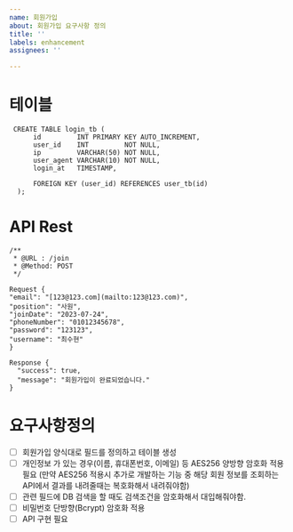 ```yaml
---
name: 회원가입
about: 회원가입 요구사항 정의
title: ''
labels: enhancement
assignees: ''

---
```


# 테이블
```
 CREATE TABLE login_tb (
      id         INT PRIMARY KEY AUTO_INCREMENT,
      user_id    INT         NOT NULL,
      ip         VARCHAR(50) NOT NULL,
      user_agent VARCHAR(10) NOT NULL,
      login_at   TIMESTAMP,

      FOREIGN KEY (user_id) REFERENCES user_tb(id)
  );
```

# API Rest
```
/**
 * @URL : /join
 * @Method: POST
 */

Request {
"email": "[123@123.com](mailto:123@123.com)",
"position": "사원",
"joinDate": "2023-07-24",
"phoneNumber": "01012345678",
"password": "123123",
"username": "최수현"
}

Response {
  "success": true,
  "message": "회원가입이 완료되었습니다."
}
```

# 요구사항정의
- [ ] 회원가입 양식대로 필드를 정의하고 테이블 생성
- [ ] 개인정보 가 있는 경우(이름, 휴대폰번호, 이메일) 등 AES256 양방향 암호화 적용 필요
(만약 AES256 적용시 추가로 개발하는 기능 중 해당 회원 정보를 조회하는 API에서 결과를 내려줄때는 복호화해서 내려줘야함)
- [ ] 관련 필드에 DB 검색을 할 때도 검색조건을 암호화해서 대입해줘야함.
- [ ] 비밀번호 단방향(Bcrypt) 암호화 적용
- [ ] API 구현 필요
